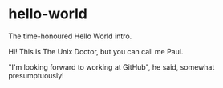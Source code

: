 # hello-world
The time-honoured Hello World intro.

Hi! This is The Unix Doctor, but you can call me Paul.

"I'm looking forward to working at GitHub", he said, somewhat presumptuously!
